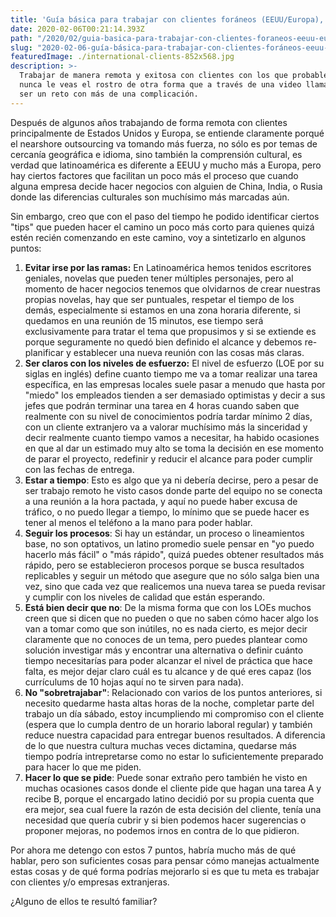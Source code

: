 ```yaml
---
title: 'Guía básica para trabajar con clientes foráneos (EEUU/Europa), siendo latino.'
date: 2020-02-06T00:21:14.393Z
path: "/2020/02/guia-basica-para-trabajar-con-clientes-foraneos-eeuu-europa-siendo-latino"
slug: "2020-02-06-guía-básica-para-trabajar-con-clientes-foráneos-eeuu-europa-siendo-latino"
featuredImage: ./international-clients-852x568.jpg
description: >-
  Trabajar de manera remota y exitosa con clientes con los que probablemente
  nunca le veas el rostro de otra forma que a través de una video llamada puede
  ser un reto con más de una complicación.
---
```


Después de algunos años trabajando de forma remota con clientes principalmente de Estados Unidos y Europa, se entiende claramente porqué el nearshore outsourcing va tomando más fuerza, no sólo es por temas de cercanía geográfica e idioma, sino también la comprensión cultural, es verdad que latinoamérica es diferente a EEUU y mucho más a Europa, pero hay ciertos factores que facilitan un poco más el proceso que cuando alguna empresa decide hacer negocios con alguien de China, India, o Rusia donde las diferencias culturales son muchísimo más marcadas aún.

Sin embargo, creo que con el paso del tiempo he podido identificar ciertos "tips" que pueden hacer el camino un poco más corto para quienes quizá estén recién comenzando en este camino, voy a sintetizarlo en algunos puntos:

1. **Evitar irse por las ramas:** En Latinoamérica hemos tenidos escritores geniales, novelas que pueden tener múltiples personajes, pero al momento de hacer negocios tenemos que olvidarnos de crear nuestras propias novelas, hay que ser puntuales, respetar el tiempo de los demás, especialmente si estamos en una zona horaria diferente, si quedamos en una reunión de 15 minutos, ese tiempo será exclusivamente para tratar el tema que propusimos y si se extiende es porque seguramente no quedó bien definido el alcance y debemos re-planificar y establecer una nueva reunión con las cosas más claras.
2.  **Ser claros con los niveles de esfuerzo:** El nivel de esfuerzo (LOE por su siglas en inglés) define cuanto tiempo me va a tomar realizar una tarea específica, en las empresas locales suele pasar a menudo que hasta por "miedo" los empleados tienden a ser demasiado optimistas y decir a sus jefes que podrán terminar una tarea en 4 horas cuando saben que realmente con su nivel de conocimientos podría tardar mínimo 2 días, con un cliente extranjero va a valorar muchísimo más la sinceridad y decir realmente cuanto tiempo vamos a necesitar, ha habido ocasiones en que al dar un estimado muy alto se toma la decisión en ese momento de parar el proyecto, redefinir y reducir el alcance para poder cumplir con las fechas de entrega.
3. **Estar a tiempo**: Esto es algo que ya ni debería decirse, pero a pesar de ser trabajo remoto he visto casos donde parte del equipo no se conecta a una reunión a la hora pactada, y aquí no puede haber excusa de tráfico, o no puedo llegar a tiempo, lo mínimo que se puede hacer es tener al menos el teléfono a la mano para poder hablar.
4. **Seguir los procesos**: Si hay un estándar, un proceso o lineamientos base, no son optativos, un latino promedio suele pensar en "yo puedo hacerlo más fácil" o "más rápido", quizá puedes obtener resultados más rápido, pero se establecieron procesos porque se busca resultados replicables y seguir un método que asegure que no sólo salga bien una vez, sino que cada vez que realicemos una nueva tarea se pueda revisar y cumplir con los niveles de calidad que están esperando.
5. **Está bien decir que no**: De la misma forma que con los LOEs muchos creen que si dicen que no pueden o que no saben cómo hacer algo los van a tomar como que son inútiles, no es nada cierto, es mejor decir claramente que no conoces de un tema, pero puedes plantear como solución investigar más y encontrar una alternativa o definir cuánto tiempo necesitarías para poder alcanzar el nivel de práctica que hace falta, es mejor dejar claro cuál es tu alcance y de qué eres capaz (los currículums de 10 hojas aquí no te sirven para nada).
6. **No "sobretrajabar"**: Relacionado con varios de los puntos anteriores, si necesito quedarme hasta altas horas de la noche, completar parte del trabajo un día sábado, estoy incumpliendo mi compromiso con el cliente (espera que lo cumpla dentro de un horario laboral regular) y también reduce nuestra capacidad para entregar buenos resultados.  A diferencia de lo que nuestra cultura muchas veces dictamina, quedarse más tiempo podría intrepretarse como no estar lo suficientemente preparado para hacer lo que me piden.
7. **Hacer lo que se pide**: Puede sonar extraño pero también he visto en muchas ocasiones casos donde el cliente pide que hagan una tarea A y recibe B, porque el encargado latino decidió por su propia cuenta que era mejor, sea cual fuere la razón de esta decisión del cliente, tenía una necesidad que quería cubrir y si bien podemos hacer sugerencias o proponer mejoras, no podemos irnos en contra de lo que pidieron.


Por ahora me detengo con estos 7 puntos, habría mucho más de qué hablar, pero son suficientes cosas para pensar cómo manejas actualmente estas cosas y de qué forma podrías mejorarlo si es que tu meta es trabajar con clientes y/o empresas extranjeras.

¿Alguno de ellos te resultó familiar?
